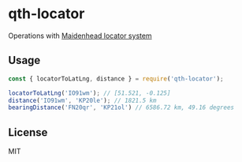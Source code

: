 # qth-locator

Operations with [Maidenhead locator system](https://en.wikipedia.org/wiki/Maidenhead_Locator_System)

## Usage

```javascript
const { locatorToLatLng, distance } = require('qth-locator');

locatorToLatLng('IO91wm'); // [51.521, -0.125]
distance('IO91wm', 'KP20le'); // 1821.5 km
bearingDistance('FN20qr', 'KP21ol') // 6586.72 km, 49.16 degrees

```

## License

MIT
